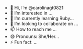 - 👋 Hi, I’m @carolinagt0821
- 👀 I’m interested in ...
- 🌱 I’m currently learning Ruby...
- 💞️ I’m looking to collaborate on ...
- 📫 How to reach me ...
- 😄 Pronouns: She/Her...
- ⚡ Fun fact: ...

<!---
carolinagt0821/carolinagt0821 is a ✨ special ✨ repository because its `README.md` (this file) appears on your GitHub profile.
You can click the Preview link to take a look at your changes.
--->

